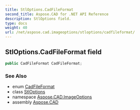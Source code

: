 ```yaml
---
title: StlOptions.CadFileFormat
second_title: Aspose.CAD for .NET API Reference
description: StlOptions field. 
type: docs
weight: 40
url: /net/aspose.cad.imageoptions/stloptions/cadfileformat/
---
```

## StlOptions.CadFileFormat field

```csharp
public CadFileFormat CadFileFormat;
```

### See Also

* enum [CadFileFormat](../../../aspose.cad.fileformats.cad.cadconsts/cadfileformat/)
* class [StlOptions](../)
* namespace [Aspose.CAD.ImageOptions](../../../aspose.cad.imageoptions/)
* assembly [Aspose.CAD](../../../)



